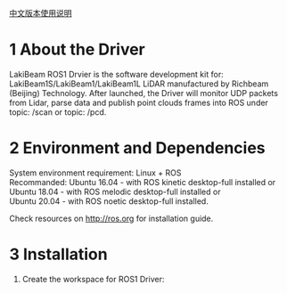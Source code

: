 [中文版本使用说明](<https://github.com/RichbeamTechnology/Lakibeam_ROS1_Driver/blob/main/README_CN.md>)

# 1 About the Driver

LakiBeam ROS1 Drvier is the software development kit for: LakiBeam1S/LakiBeam1/LakiBeam1L LiDAR manufactured by Richbeam (Beijing) Technology. After launched, the Driver will monitor UDP packets from Lidar, parse data and publish point clouds frames into ROS under topic: /scan or topic: /pcd.

# 2 Environment and Dependencies

System environment requirement: Linux + ROS  
Recommanded: Ubuntu 16.04 - with ROS kinetic desktop-full installed or  
Ubuntu 18.04 - with ROS melodic desktop-full installed or  
Ubuntu 20.04 - with ROS noetic desktop-full installed.  

Check resources on http://ros.org for installation guide.

# 3 Installation
1. Create the workspace for ROS1 Driver:
